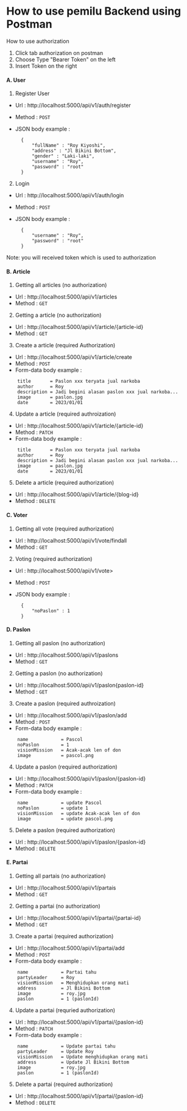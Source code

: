 # How to use pemilu Backend using Postman

How to use authorization
1. Click tab authorization on postman
2. Choose Type "Bearer Token" on the left
3. Insert Token on the right

#### A. User

1. Register User<br>
* Url       : http://localhost:5000/api/v1/auth/register
* Method    : `POST`
* JSON body example :

        {
            "fullName" : "Roy Kiyoshi",
            "address" : "Jl Bikini Bottom",
            "gender" : "Laki-laki",
            "username" : "Roy",
            "password" : "root"
        }

2. Login<br>
* Url       : http://localhost:5000/api/v1/auth/login
* Method    : `POST`
* JSON body example : 

        {
            "username" : "Roy",
            "password" : "root"
        }

Note: you will received token which is used to authorization<br>


#### B. Article

1. Getting all articles (no authorization)<br>
* Url       : http://localhost:5000/api/v1/articles
* Method    : `GET`

2. Getting a article (no authorization)<br>
* Url       : http://localhost:5000/api/v1/article/{article-id}
* Method    : `GET`

3. Create a article (required Authorization)<br>
* Url       : http://localhost:5000/api/v1/article/create
* Method    : `POST`
* Form-data body example :
```
    title       = Paslon xxx teryata jual narkoba
    author      = Roy
    description = Jadi begini alasan paslon xxx jual narkoba...
    image       = paslon.jpg
    date        = 2023/01/01
```

4. Update a article (required authroization)<br>
* Url       : http://localhost:5000/api/v1/article/{article-id}
* Method    : `PATCH`
* Form-data body example :
```
    title       = Paslon xxx teryata jual narkoba
    author      = Roy
    description = Jadi begini alasan paslon xxx jual narkoba...
    image       = paslon.jpg
    date        = 2023/01/01
```

5. Delete a article (required authorization)<br>
* Url       : http://localhost:5000/api/v1/article/{blog-id}
* Method    : `DELETE`

#### C. Voter

1. Getting all vote (required authorization)<br>
* Url       : http://localhost:5000/api/v1/vote/findall
* Method    : `GET`

2. Voting (required authorization)<br>
* Url       : http://localhost:5000/api/v1/vote>
* Method    : `POST`
* JSON body example :
        
        {
            "noPaslon" : 1
        }

#### D. Paslon

1. Getting all paslon (no authorization)<br>
* Url       : http://localhost:5000/api/v1/paslons
* Method    : `GET`

2. Getting a paslon (no authorization)<br>
* Url       : http://localhost:5000/api/v1/paslon{paslon-id}
* Method    : `GET`

3. Create a paslon (required authroization)<br>
* Url       : http://localhost:5000/api/v1/paslon/add
* Method    : `POST`
* Form-data body example :
```
    name            = Pascol
    noPaslon        = 1
    visionMission   = Acak-acak len of don
    image           = pascol.png
```

4. Update a paslon (required authorization)<br>
* Url       : http://localhost:5000/api/v1/paslon/{paslon-id}
* Method    : `PATCH`
* Form-data body example :
```
    name            = update Pascol
    noPaslon        = update 1
    visionMission   = update Acak-acak len of don
    image           = update pascol.png
```
5. Delete a paslon (required authorization)<br>
* Url       : http://localhost:5000/api/v1/paslon/{paslon-id}
* Method    : `DELETE`

#### E. Partai

1. Getting all partais (no authorization)<br>
* Url       : http://localhost:5000/api/v1/partais
* Method    : `GET`

2. Getting a partai (no authorization)<br>
* Url       : http://localhost:5000/api/v1/partai/{partai-id}
* Method    : `GET`

3. Create a partai (required authorization)<br>
* Url       : http://localhost:5000/api/v1/partai/add
* Method    : `POST`
* Form-data body example :
```
    name            = Partai tahu
    partyLeader     = Roy
    visionMission   = Menghidupkan orang mati
    address         = Jl Bikini Bottom
    image           = roy.jpg
    paslon          = 1 (paslonId)
```

4. Update a partai (requried authorization)<br>
* Url       : http://localhost:5000/api/v1/partai/{paslon-id}
* Method    : `PATCH`
* Form-data body example :
```
    name            = Update partai tahu
    partyLeader     = Update Roy
    visionMission   = Update menghidupkan orang mati
    address         = Update Jl Bikini Bottom
    image           = roy.jpg
    paslon          = 1 (paslonId)
```

5. Delete a partai (required authorization)<br>
* Url       : http://localhost:5000/api/v1/partai/{paslon-id}
* Method    : `DELETE`